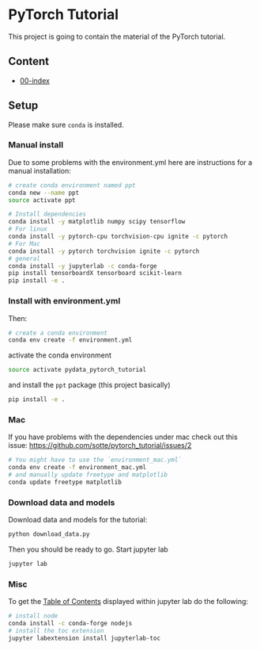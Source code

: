 PyTorch Tutorial
================

This project is going to contain the material of the PyTorch tutorial.

Content
-------
- [00-index](notebooks/00_index.ipynb)


Setup
-----

Please make sure `conda` is installed.

### Manual install
Due to some problems with the environment.yml here are instructions
for a manual installation:
```bash
# create conda environment named ppt
conda new --name ppt
source activate ppt

# Install dependencies
conda install -y matplotlib numpy scipy tensorflow
# For linux
conda install -y pytorch-cpu torchvision-cpu ignite -c pytorch
# For Mac
conda install -y pytorch torchvision ignite -c pytorch
# general
conda install -y jupyterlab -c conda-forge
pip install tensorboardX tensorboard scikit-learn
pip install -e .
```


### Install with environment.yml

Then:
```bash
# create a conda environment
conda env create -f environment.yml
```
activate the conda environment
```bash
source activate pydata_pytorch_tutorial
```
and install the `ppt` package (this project basically)
```bash
pip install -e .
```


### Mac
If you have problems with the dependencies under mac check out this issue:
https://github.com/sotte/pytorch_tutorial/issues/2

```bash
# You might have to use the `environment_mac.yml`
conda env create -f environment_mac.yml
# and manually update freetype and matplotlib
conda update freetype matplotlib
```


### Download data and models
Download data and models for the tutorial:
```bash
python download_data.py
```
Then you should be ready to go.
Start jupyter lab
```bash
jupyter lab
```


### Misc
To get the [Table of Contents](https://github.com/ian-r-rose/jupyterlab-toc)
displayed within jupyter lab do the following:
```bash
# install node
conda install -c conda-forge nodejs
# install the toc extension
jupyter labextension install jupyterlab-toc
```
